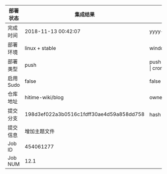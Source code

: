 部署状态 | 集成结果 | 参考值
---|---|---
完成时间 | 2018-11-13 00:42:07 | yyyy-mm-dd hh:mm:ss
部署环境 | linux + stable | window \| linux + stable
部署类型 | push | push \| pull_request \| api \| cron
启用Sudo | false | false \| true
仓库地址 | hitime-wiki/blog | owner_name/repo_name
提交分支 | 198d3ef022a3b0516c1fdff30ae4d59a858dd758 | hash 16位
提交信息 | 增加主题文件 |
Job ID   | 454061277 |
Job NUM  | 12.1 |
